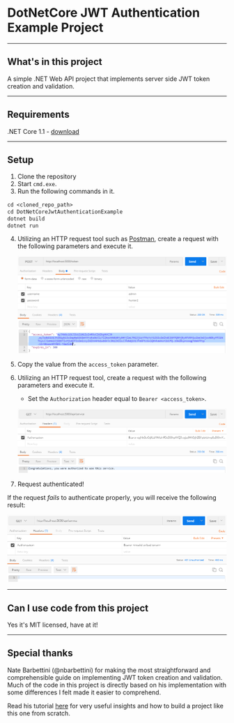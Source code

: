 # DotNetCore JWT Authentication Example Project

----
## What's in this project

A simple .NET Web API project that implements server side JWT token creation and validation.

----
## Requirements

.NET Core 1.1 - [download](https://www.microsoft.com/net/download/core)

----
## Setup

1. Clone the repository
2. Start `cmd.exe`.
3. Run the following commands in it.

```
cd <cloned_repo_path>
cd DotNetCoreJwtAuthenticationExample
dotnet build
dotnet run
```

4. Utilizing an HTTP request tool such as [Postman](https://www.getpostman.com/), create a request with the following parameters and execute it.

    ![POST request example](/Media/post_request.png?raw=true "An example POST request to generate a bearer token.")

5. Copy the value from the `access_token` parameter.
6. Utilizing an HTTP request tool, create a request with the following parameters and execute it.
    * Set the `Authorization` header equal to `Bearer <access_token>`.

    ![Authenticated GET request example](/Media/authenticated_request.png?raw=true "An example authenticated GET request using the bearer token to authenticate the request server side.")

7. Request authenticated!

If the request *fails* to authenticate properly, you will receive the following result:

![Unauthenticated GET request example](/Media/unauthenticated_request.png?raw=true "An example unauthenticated GET request that did not correctly authenticate.")

----
## Can I use code from this project

Yes it's MIT licensed, have at it!

----
## Special thanks

Nate Barbettini (@nbarbettini) for making the most straightforward and comprehensible guide on implementing JWT token creation and validation. Much of the code in this project is directly based on his implementation with some differences I felt made it easier to comprehend.

Read his tutorial [here](https://stormpath.com/blog/token-authentication-asp-net-core) for very useful insights and how to build a project like this one from scratch.
